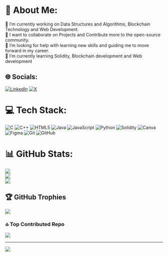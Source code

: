 # 💫 About Me:
🔭 I’m currently working on Data Structures and Algorithms, Blockchain Technology and Web Development.<br>👯 I want to collaborate on Projects and Contribute more to the open-source community.<br>🤝 I’m looking for help with learning new skills and guiding me to move forward in my career.<br>🌱 I’m currently learning Solidity, Blockchain development and Web development<br>


## 🌐 Socials:
[![LinkedIn](https://img.shields.io/badge/LinkedIn-%230077B5.svg?logo=linkedin&logoColor=white)](https://linkedin.com/in/https://www.linkedin.com/in/dhanush-adithyan/) [![X](https://img.shields.io/badge/X-black.svg?logo=X&logoColor=white)](https://x.com/Dhanush1785) 

# 💻 Tech Stack:
![C](https://img.shields.io/badge/c-%2300599C.svg?style=plastic&logo=c&logoColor=white) ![C++](https://img.shields.io/badge/c++-%2300599C.svg?style=plastic&logo=c%2B%2B&logoColor=white) ![HTML5](https://img.shields.io/badge/html5-%23E34F26.svg?style=plastic&logo=html5&logoColor=white) ![Java](https://img.shields.io/badge/java-%23ED8B00.svg?style=plastic&logo=openjdk&logoColor=white) ![JavaScript](https://img.shields.io/badge/javascript-%23323330.svg?style=plastic&logo=javascript&logoColor=%23F7DF1E) ![Python](https://img.shields.io/badge/python-3670A0?style=plastic&logo=python&logoColor=ffdd54) ![Solidity](https://img.shields.io/badge/Solidity-%23363636.svg?style=plastic&logo=solidity&logoColor=white) ![Canva](https://img.shields.io/badge/Canva-%2300C4CC.svg?style=plastic&logo=Canva&logoColor=white) ![Figma](https://img.shields.io/badge/figma-%23F24E1E.svg?style=plastic&logo=figma&logoColor=white) ![Git](https://img.shields.io/badge/git-%23F05033.svg?style=plastic&logo=git&logoColor=white) ![GitHub](https://img.shields.io/badge/github-%23121011.svg?style=plastic&logo=github&logoColor=white)
# 📊 GitHub Stats:
![](https://github-readme-stats.vercel.app/api?username=CobraAdithyan&theme=shadow_green&hide_border=false&include_all_commits=true&count_private=true)<br/>
![](https://github-readme-streak-stats.herokuapp.com/?user=CobraAdithyan&theme=shadow_green&hide_border=false)<br/>
![](https://github-readme-stats.vercel.app/api/top-langs/?username=CobraAdithyan&theme=shadow_green&hide_border=false&include_all_commits=true&count_private=true&layout=compact)

## 🏆 GitHub Trophies
![](https://github-profile-trophy.vercel.app/?username=CobraAdithyan&theme=cobalt&no-frame=false&no-bg=false&margin-w=4)

### 🔝 Top Contributed Repo
![](https://github-contributor-stats.vercel.app/api?username=CobraAdithyan&limit=5&theme=shadow_green&combine_all_yearly_contributions=true)

---
[![](https://visitcount.itsvg.in/api?id=CobraAdithyan&icon=1&color=3)](https://visitcount.itsvg.in)

<!-- Proudly created with GPRM ( https://gprm.itsvg.in ) -->

